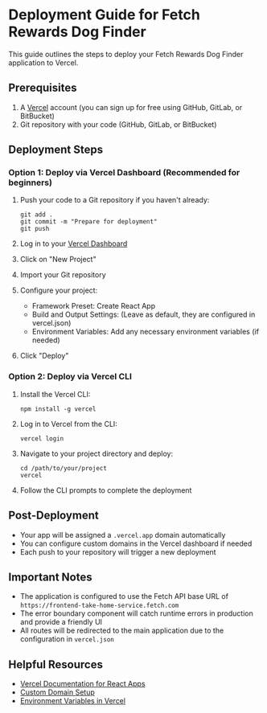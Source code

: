# Deployment Guide for Fetch Rewards Dog Finder

This guide outlines the steps to deploy your Fetch Rewards Dog Finder application to Vercel.

## Prerequisites

1. A [Vercel](https://vercel.com) account (you can sign up for free using GitHub, GitLab, or BitBucket)
2. Git repository with your code (GitHub, GitLab, or BitBucket)

## Deployment Steps

### Option 1: Deploy via Vercel Dashboard (Recommended for beginners)

1. Push your code to a Git repository if you haven't already:
   ```
   git add .
   git commit -m "Prepare for deployment"
   git push
   ```

2. Log in to your [Vercel Dashboard](https://vercel.com/dashboard)

3. Click on "New Project"

4. Import your Git repository

5. Configure your project:
   - Framework Preset: Create React App
   - Build and Output Settings: (Leave as default, they are configured in vercel.json)
   - Environment Variables: Add any necessary environment variables (if needed)

6. Click "Deploy"

### Option 2: Deploy via Vercel CLI

1. Install the Vercel CLI:
   ```
   npm install -g vercel
   ```

2. Log in to Vercel from the CLI:
   ```
   vercel login
   ```

3. Navigate to your project directory and deploy:
   ```
   cd /path/to/your/project
   vercel
   ```

4. Follow the CLI prompts to complete the deployment

## Post-Deployment

- Your app will be assigned a `.vercel.app` domain automatically
- You can configure custom domains in the Vercel dashboard if needed
- Each push to your repository will trigger a new deployment

## Important Notes

- The application is configured to use the Fetch API base URL of `https://frontend-take-home-service.fetch.com`
- The error boundary component will catch runtime errors in production and provide a friendly UI
- All routes will be redirected to the main application due to the configuration in `vercel.json`

## Helpful Resources

- [Vercel Documentation for React Apps](https://vercel.com/docs/frameworks/create-react-app)
- [Custom Domain Setup](https://vercel.com/docs/concepts/projects/domains/add-a-domain)
- [Environment Variables in Vercel](https://vercel.com/docs/concepts/projects/environment-variables) 
